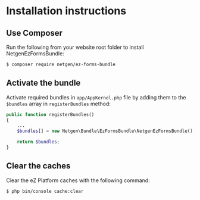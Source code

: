 Installation instructions
=========================

## Use Composer

Run the following from your website root folder to install NetgenEzFormsBundle:

```bash
$ composer require netgen/ez-forms-bundle
```

## Activate the bundle

Activate required bundles in `app/AppKernel.php` file by adding them to the `$bundles` array in `registerBundles` method:

```php
public function registerBundles()
{
    ...
    $bundles[] = new Netgen\Bundle\EzFormsBundle\NetgenEzFormsBundle();

    return $bundles;
}
```

## Clear the caches

Clear the eZ Platform caches with the following command:

```bash
$ php bin/console cache:clear
```
